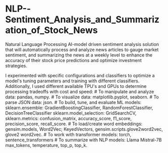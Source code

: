 # NLP--Sentiment_Analysis_and_Summarization_of_Stock_News
Natural Language Processing AI-model driven sentiment analysis solution that will automatically process and analyze news articles to gauge market sentiment, and summarizing the news at a weekly level to enhance the accuracy of their stock price predictions and optimize investment strategies.

I experimented with specific configurations and classifiers to optimize a model's tuning parameters and training with different classifiers. Additionally, I used different available TPU's and GPUs to determine processing tradeoffs with cost and speed: # To manipulate and analyze data: pandas, numpy. # To visualize data: matplotlib.pyplot, seaborn. # To parse JSON data: json. # To build, tune, and evaluate ML models: sklearn.ensemble: GradientBoostingClassifier, RandomForestClassifier, DecisionTreeClassifier sklearn.model_selection: GridSearchCV, sklearn.metrics: confusion_matrix, accuracy_score, f1_score, precision_score, recall_score. # To load/create word embeddings: gensim.models, Word2Vec; KeyedVectors, gensim.scripts.glove2word2vec, glove2 word2vec. # To work with transformer models: torch, sentence_transformers # To summarize with NLP models: Llama Mistral-7B max_tokens, temperature, top_p, top_k.
